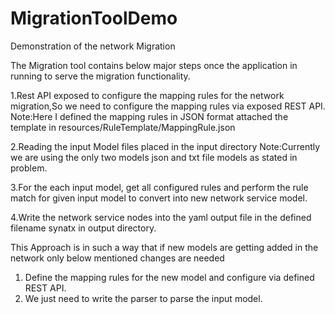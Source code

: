 # MigrationToolDemo
Demonstration of the network Migration

The Migration tool contains below major steps once the application in running to serve the migration functionality.

1.Rest API exposed to configure the mapping rules for the network migration,So we need to configure the mapping rules via exposed REST API.
Note:Here I defined the mapping rules in JSON format attached the template in resources/RuleTemplate/MappingRule.json

2.Reading the input Model files placed in the input directory
Note:Currently we are using the only two models json and txt file models as stated in problem.

3.For the each input model, get all configured rules and perform the rule match for given input model to convert into new network service model.

4.Write the network service nodes into the yaml output file in the defined filename synatx in output directory.

This Approach is in such a way that if new models are getting added in the network only below mentioned changes are needed

1. Define the mapping rules for the new model and configure  via defined REST API.
2. We just need to write the parser to parse the input model.
